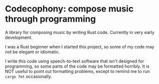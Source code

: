 # Codecophony: compose music through programming

A library for composing music by writing Rust code. Currently in very early development.

I was a Rust beginner when I started this project, so some of my code may not be elegant or idiomatic.

I write this code using speech-to-text software that isn't designed for programming, so some parts of the code may be formatted horribly. It is NOT useful to point out formatting problems, except to remind me to run `cargo fmt` occasionally.
